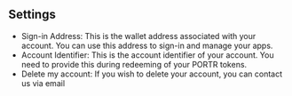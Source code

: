 ## Settings
- Sign-in Address: This is the wallet address associated with your account. You can use this address to sign-in and manage your apps.
- Account Identifier: This is the account identifier of your account. You need to provide this during redeeming of your PORTR tokens.
- Delete my account: If you wish to delete your account, you can contact us via email